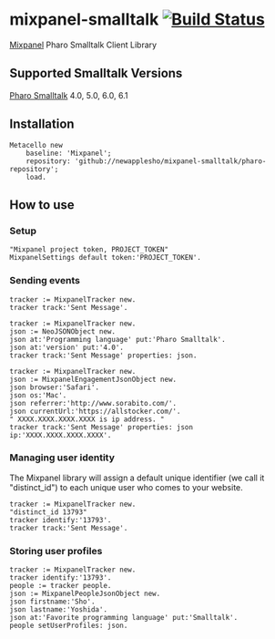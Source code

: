 # mixpanel-smalltalk [![Build Status](https://travis-ci.org/newapplesho/mixpanel-smalltalk.svg?branch=master)](https://travis-ci.org/newapplesho/mixpanel-smalltalk)
[Mixpanel](https://mixpanel.com) Pharo Smalltalk Client Library

## Supported Smalltalk Versions
[Pharo Smalltalk](http://pharo.org/) 4.0, 5.0, 6.0, 6.1

## Installation

```smalltalk
Metacello new
    baseline: 'Mixpanel';
    repository: 'github://newapplesho/mixpanel-smalltalk/pharo-repository';
    load.
```

## How to use

### Setup

```smalltalk
"Mixpanel project token, PROJECT_TOKEN"
MixpanelSettings default token:'PROJECT_TOKEN'.
```

### Sending events

```smalltalk
tracker := MixpanelTracker new.
tracker track:'Sent Message'.
```

```smalltalk
tracker := MixpanelTracker new.
json := NeoJSONObject new.
json at:'Programming language' put:'Pharo Smalltalk'.
json at:'version' put:'4.0'.
tracker track:'Sent Message' properties: json.
```

```smalltalk
tracker := MixpanelTracker new.
json := MixpanelEngagementJsonObject new.
json browser:'Safari'.
json os:'Mac'.
json referrer:'http://www.sorabito.com/'.
json currentUrl:'https://allstocker.com/'.
" XXXX.XXXX.XXXX.XXXX is ip address. "
tracker track:'Sent Message' properties: json ip:'XXXX.XXXX.XXXX.XXXX'.
```

### Managing user identity

The Mixpanel library will assign a default unique identifier (we call it "distinct_id") to each unique user who comes to your website.

```smalltalk
tracker := MixpanelTracker new.
"distinct_id 13793"
tracker identify:'13793'.
tracker track:'Sent Message'.
```

### Storing user profiles

```smalltalk
tracker := MixpanelTracker new.
tracker identify:'13793'.
people := tracker people.
json := MixpanelPeopleJsonObject new.
json firstname:'Sho'.
json lastname:'Yoshida'.
json at:'Favorite programming language' put:'Smalltalk'.
people setUserProfiles: json.
```
